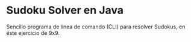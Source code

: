 # Sudoku Solver en Java

Sencillo programa de línea de comando (CLI) para resolver Sudokus, en éste ejercicio de 9x9. 